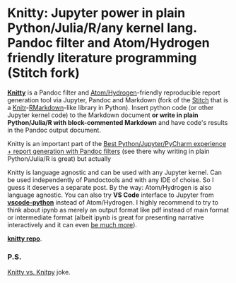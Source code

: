 # Knitty: Jupyter power in plain Python/Julia/R/any kernel lang. Pandoc filter and Atom/Hydrogen friendly literature programming (Stitch fork)

[**Knitty**](https://github.com/kiwi0fruit/knitty) is a Pandoc filter and [Atom/Hydrogen](https://atom.io/packages/hydrogen)-friendly reproducible report generation tool via Jupyter, Pandoc and Markdown (fork of the [Stitch](https://github.com/kiwi0fruit/knitty/blob/master/docs/stitch.md) that is a [Knitr](http://yihui.name/knitr/)-[RMarkdown](http://rmarkdown.rstudio.com)-like library in Python). Insert python code (or other Jupyter kernel code) to the Markdown document **or write in plain Python/Julia/R with block-commented Markdown** and have code's results in the Pandoc output document.

Knitty is an important part of the [Best Python/Jupyter/PyCharm experience + report generation with Pandoc filters](https://github.com/kiwi0fruit/pandoctools/blob/master/docs/best_python_jupyter_pycharm_experience.md) (see there why writing in plain Python/Julia/R is great) but actually

Knitty is language agnostic and can be used with any Jupyter kernel. Can be used independently of Pandoctools and with any IDE of choise. So I guess it deserves a separate post. By the way: Atom/Hydrogen is also language agnostic. You can also try **VS Code** interface to Jupyter from [**vscode-python**](https://github.com/Microsoft/vscode-python) instead of Atom/Hydrogen. I highly recommend to try to think about ipynb as merely an output format like pdf instead of main format or intermediate format (albeit ipynb is great for presenting narrative interactively and it can even [be much more](https://github.com/kiwi0fruit/misc/blob/master/src/pdf_and_word_killer.md)). 

[**knitty repo**](https://github.com/kiwi0fruit/knitty).


### P.S.

[Knitty vs. Knitpy](https://github.com/kiwi0fruit/knitty/issues/1) joke.
